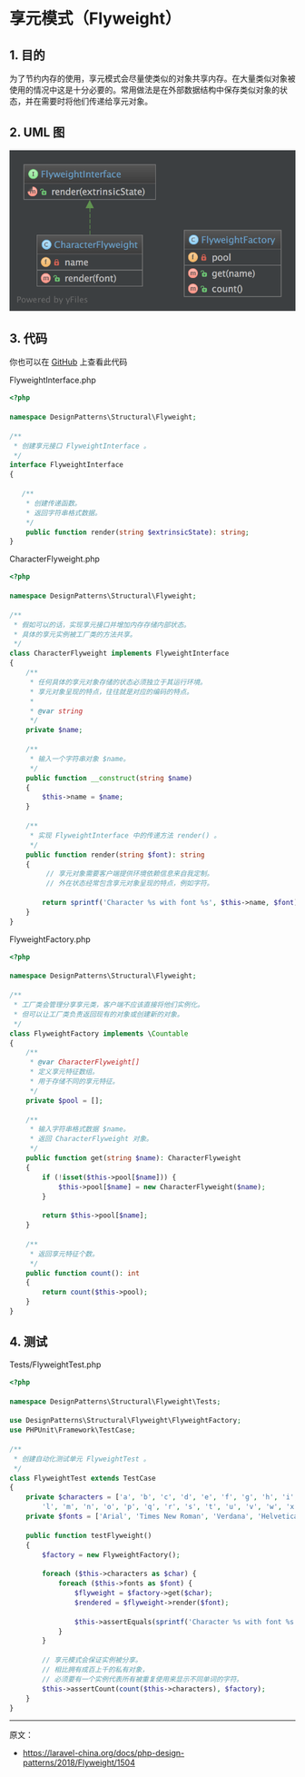 # 享元模式（Flyweight）

## 1. 目的

为了节约内存的使用，享元模式会尽量使类似的对象共享内存。在大量类似对象被使用的情况中这是十分必要的。常用做法是在外部数据结构中保存类似对象的状态，并在需要时将他们传递给享元对象。

## 2. UML 图

![](assets/Flyweight.png)

## 3. 代码

你也可以在 [GitHub](https://github.com/domnikl/DesignPatternsPHP/tree/master/Structural/Flyweight) 上查看此代码

FlyweightInterface.php

```php
<?php

namespace DesignPatterns\Structural\Flyweight;

/**
 * 创建享元接口 FlyweightInterface 。
 */
interface FlyweightInterface
{

   /**
    * 创建传递函数。
    * 返回字符串格式数据。
    */
    public function render(string $extrinsicState): string;
}
```

CharacterFlyweight.php

```php
<?php

namespace DesignPatterns\Structural\Flyweight;

/**
 * 假如可以的话，实现享元接口并增加内存存储内部状态。
 * 具体的享元实例被工厂类的方法共享。
 */
class CharacterFlyweight implements FlyweightInterface
{
    /**
     * 任何具体的享元对象存储的状态必须独立于其运行环境。
     * 享元对象呈现的特点，往往就是对应的编码的特点。
     *
     * @var string
     */
    private $name;

    /**
     * 输入一个字符串对象 $name。
     */
    public function __construct(string $name)
    {
        $this->name = $name;
    }

    /**
     * 实现 FlyweightInterface 中的传递方法 render() 。
     */
    public function render(string $font): string
    {
         // 享元对象需要客户端提供环境依赖信息来自我定制。
         // 外在状态经常包含享元对象呈现的特点，例如字符。

        return sprintf('Character %s with font %s', $this->name, $font);
    }
}
```

FlyweightFactory.php

```php
<?php

namespace DesignPatterns\Structural\Flyweight;

/**
 * 工厂类会管理分享享元类，客户端不应该直接将他们实例化。
 * 但可以让工厂类负责返回现有的对象或创建新的对象。
 */
class FlyweightFactory implements \Countable
{
    /**
     * @var CharacterFlyweight[]
     * 定义享元特征数组。
     * 用于存储不同的享元特征。
     */
    private $pool = [];

    /**
     * 输入字符串格式数据 $name。
     * 返回 CharacterFlyweight 对象。
     */
    public function get(string $name): CharacterFlyweight
    {
        if (!isset($this->pool[$name])) {
            $this->pool[$name] = new CharacterFlyweight($name);
        }

        return $this->pool[$name];
    }

    /**
     * 返回享元特征个数。
     */
    public function count(): int
    {
        return count($this->pool);
    }
}
```

## 4. 测试

Tests/FlyweightTest.php

```php
<?php

namespace DesignPatterns\Structural\Flyweight\Tests;

use DesignPatterns\Structural\Flyweight\FlyweightFactory;
use PHPUnit\Framework\TestCase;

/**
 * 创建自动化测试单元 FlyweightTest 。
 */
class FlyweightTest extends TestCase
{
    private $characters = ['a', 'b', 'c', 'd', 'e', 'f', 'g', 'h', 'i', 'j', 'k',
        'l', 'm', 'n', 'o', 'p', 'q', 'r', 's', 't', 'u', 'v', 'w', 'x', 'y', 'z'];
    private $fonts = ['Arial', 'Times New Roman', 'Verdana', 'Helvetica'];

    public function testFlyweight()
    {
        $factory = new FlyweightFactory();

        foreach ($this->characters as $char) {
            foreach ($this->fonts as $font) {
                $flyweight = $factory->get($char);
                $rendered = $flyweight->render($font);

                $this->assertEquals(sprintf('Character %s with font %s', $char, $font), $rendered);
            }
        }

        // 享元模式会保证实例被分享。
        // 相比拥有成百上千的私有对象，
        // 必须要有一个实例代表所有被重复使用来显示不同单词的字符。
        $this->assertCount(count($this->characters), $factory);
    }
}
```

----

原文：

- https://laravel-china.org/docs/php-design-patterns/2018/Flyweight/1504